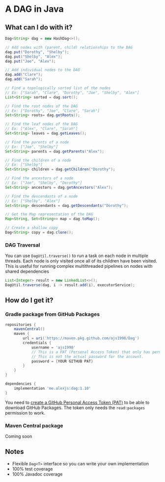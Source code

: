 # A DAG in Java

## What can I do with it?

```java
Dag<String> dag = new HashDag<>();

// Add nodes with (parent, child) relationships to the DAG 
dag.put("Dorothy", "Shelby");
dag.put("Shelby", "Alex");
dag.put("Joe", "Alex");

// Add individual nodes to the DAG
dag.add("Clare");
dag.add("Sarah");

// Find a topologically sorted list of the nodes
// Ex: ["Sarah", "Clare", "Dorothy", "Joe", "Shelby", "Alex"]
List<String> sorted = dag.sort();

// Find the root nodes of the DAG
// Ex: ["Dorothy", "Joe", "Clare", "Sarah"]
Set<String> roots= dag.getRoots();

// Find the leaf nodes of the DAG
// Ex: ["Alex", "Clare", "Sarah"]
Set<String> leaves = dag.getLeaves();

// Find the parents of a node
// Ex: ["Joe", "Shelby"]
Set<String> parents = dag.getParents("Alex");

// Find the children of a node
// Ex: ["Shelby"]
Set<String> children = dag.getChildren("Dorothy");

// Find the ancestors of a node
// Ex: ["Joe", "Shelby", "Dorothy"]
Set<String> ancestors = dag.getAncestors("Alex");

// Find the descendants of a node
// Ex: ["Shelby", "Alex"]
Set<String> descendants = dag.getDescendants("Dorothy");

// Get the Map representation of the DAG
Map<String, Set<String>> map = dag.toMap();

// Create a shallow copy
Dag<String> copy = dag.clone();
```

### DAG Traversal

You can use `DagUtil.traverse()` to run a task on each node in multiple threads. Each node is only visited once all of
its children have been visited. This is useful for running complex multithreaded pipelines on nodes with shared
dependencies

```java
List<Integer> result = new LinkedList<>();
DagUtil.traverse(dag, i -> result.add(i), executorService);
```

## How do I get it?

### Gradle package from GitHub Packages

```gradle
repositories {
    mavenCentral()
    maven {
        url = uri('https://maven.pkg.github.com/ajs1998/Dag')
        credentials {
            username = 'ajs1998'
            // This is a PAT (Personal Access Token) that only has permission to read/download public GitHub Packages.
            // This is not the actual password for the account.
            password = {YOUR GITHUB PAT}
        }
    }
}
```

```gradle
dependencies {
    implementation 'me.alexjs:dag:1.10'
}
```

You need to <a href="https://github.com/settings/tokens">create a GitHub Personal Access Token (PAT)</a> to be able to
download GitHub Packages. The token only needs the `read:packages` permission to work.

### Maven Central package

Coming soon

## Notes

- Flexible `Dag<T>` interface so you can write your own implementation
- 100% test coverage
- 100% Javadoc coverage
